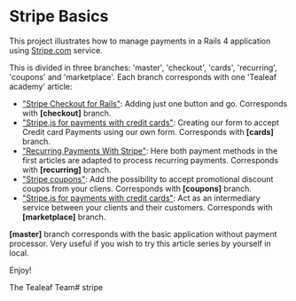 # Stripe Basics

This project illustrates how to manage payments in a Rails 4 application using [Stripe.com](http://stripe.com) service.

This is divided in three branches: 'master', 'checkout', 'cards', 'recurring', 'coupons' and 'marketplace'. Each branch corresponds with one 'Tealeaf academy' article:

* ["Stripe Checkout for Rails"](http://www.gotealeaf.com/blog/stripe-checkout): Adding just one button and go. Corresponds with **[checkout]** branch.
* ["Stripe.js for payments with credit cards"](http://www.gotealeaf.com/blog/stripe-js): Creating our form to accept Credit card Payments using our own form. Corresponds with **[cards]** branch.
* ["Recurring Payments With Stripe"](http://www.gotealeaf.com/blog/stripe-recurring): Here both payment methods in the first articles are adapted to process recurring payments. Corresponds with **[recurring]** branch.
* ["Stripe coupons"](http://www.gotealeaf.com/blog/stripe-coupons): Add the possibility to accept promotional discount coupos from your cliens. Corresponds with **[coupons]** branch.
* ["Stripe.js for payments with credit cards"](http://www.gotealeaf.com/blog/stripe-marketplace): Act as an intermediary service between your clients and their customers. Corresponds with **[marketplace]** branch.

**[master]** branch corresponds with the basic application without payment processor. Very useful if you wish to try this article series by yourself in local.

Enjoy!

The Tealeaf Team# stripe
